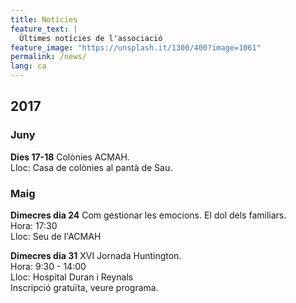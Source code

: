 ```yaml
---
title: Notícies
feature_text: |
  Últimes notícies de l'associació
feature_image: "https://unsplash.it/1300/400?image=1061"
permalink: /news/
lang: ca
---
```


## 2017

### Juny
**Dies 17-18** Colònies ACMAH.  
Lloc: Casa de colònies al pantà de Sau.


### Maig
**Dimecres dia 24** Com gestionar les emocions. El dol dels familiars.  
Hora: 17:30  
Lloc: Seu de l'ACMAH


**Dimecres dia 31** XVI Jornada Huntington.  
Hora: 9:30 - 14:00  
Lloc: Hospital Duran i Reynals  
Inscripció gratuïta, veure programa.
